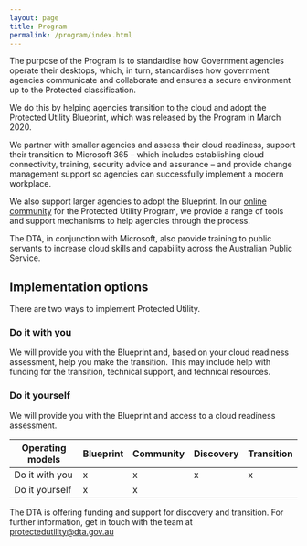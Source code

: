 ```yaml
---
layout: page
title: Program
permalink: /program/index.html
---
```


The purpose of the Program is to standardise how Government agencies operate their desktops, which, in turn, standardises how government agencies communicate and collaborate and ensures a secure environment up to the Protected classification.  

We do this by helping agencies transition to the cloud and adopt the Protected Utility Blueprint, which was released by the Program in March 2020. 

We partner with smaller agencies and assess their cloud readiness, support their transition to Microsoft 365 – which includes establishing cloud connectivity, training, security advice and assurance – and provide change management support so agencies can successfully implement a modern workplace.

We also support larger agencies to adopt the Blueprint. In our [online community](https://community.desktop.gov.au/) for the Protected Utility Program, we provide a range of tools and support mechanisms to help agencies through the process. 

The DTA, in conjunction with Microsoft, also provide training to public servants to increase cloud skills and capability across the Australian Public Service. 

## Implementation options 

There are two ways to implement Protected Utility. 

### Do it with you 

We will provide you with the Blueprint and, based on your cloud readiness assessment, help you make the transition. This may include help with funding for the transition, technical support, and technical resources. 

### Do it yourself  

We will provide you with the Blueprint and access to a cloud readiness assessment. 

Operating models | Blueprint | Community | Discovery | Transition
--- | --- | --- | --- | ---
Do it with you | x | x | x | x
Do it yourself | x | x | | 

The DTA is offering funding and support for discovery and transition. For further information, get in touch with the team at [protectedutility@dta.gov.au](mailto:protectedutility@dta.gov.au)

